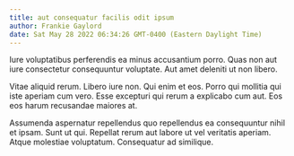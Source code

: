 ```yaml
---
title: aut consequatur facilis odit ipsum
author: Frankie Gaylord
date: Sat May 28 2022 06:34:26 GMT-0400 (Eastern Daylight Time)
---
```

Iure voluptatibus perferendis ea minus accusantium porro. Quas non aut iure consectetur consequuntur voluptate. Aut amet deleniti ut non libero.

 Vitae aliquid rerum. Libero iure non. Qui enim et eos. Porro qui mollitia qui iste aperiam cum vero. Esse excepturi qui rerum a explicabo cum aut. Eos eos harum recusandae maiores at.

 Assumenda aspernatur repellendus quo repellendus ea consequuntur nihil et ipsam. Sunt ut qui. Repellat rerum aut labore ut vel veritatis aperiam. Atque molestiae voluptatum. Consequatur ad similique.